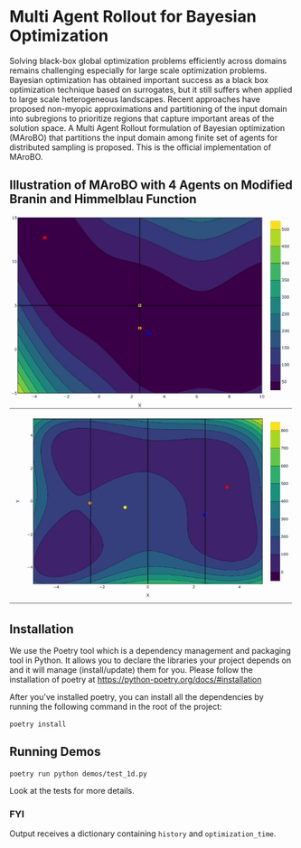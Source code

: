 # Multi Agent Rollout for Bayesian Optimization 
Solving black-box global optimization problems efficiently across domains remains challenging especially for large scale optimization problems. Bayesian optimization has obtained important success as a black box optimization technique based on surrogates, but it still suffers when applied to large scale heterogeneous landscapes. Recent approaches have proposed non-myopic approximations and partitioning of the input domain into subregions to prioritize regions that capture important areas of the solution space. A Multi Agent Rollout formulation of Bayesian optimization (MAroBO) that partitions the input domain among finite set of agents for distributed sampling is proposed. This is the official implementation of MAroBO.

## Illustration of MAroBO with 4 Agents on Modified Branin and Himmelblau Function

<p float="left">
  <img src="resources/S2.gif" width="500" alt="MAroBO with 4 agents on Modified Branin function"/>
  <img src="resources/SS.gif" width="500" alt="MAroBO with 4 agents on Himmelblau function"/>
</p>

## Installation

We use the Poetry tool which is a dependency management and packaging tool in Python. It allows you to declare the libraries your project depends on and it will manage (install/update) them for you. Please follow the installation of poetry at https://python-poetry.org/docs/#installation

After you've installed poetry, you can install all the dependencies by running the following command in the root of the project:

```
poetry install
```

## Running Demos

```
poetry run python demos/test_1d.py
```

Look at the tests for more details.

### FYI

Output receives a dictionary containing ```history``` and ```optimization_time```.